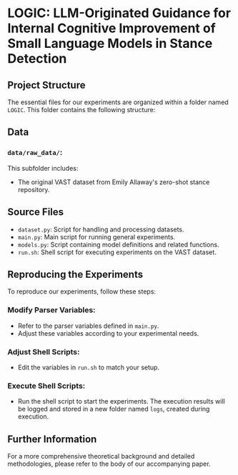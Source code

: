 # LOGIC: LLM-Originated Guidance for Internal Cognitive Improvement of Small Language Models in Stance Detection

## Project Structure

The essential files for our experiments are organized within a folder named `LOGIC`. This folder contains the following structure:


## Data

### `data/raw_data/`:
This subfolder includes:
- The original VAST dataset from Emily Allaway's zero-shot stance repository.

## Source Files

- `dataset.py`: Script for handling and processing datasets.
- `main.py`: Main script for running general experiments.
- `models.py`: Script containing model definitions and related functions.
- `run.sh`: Shell script for executing experiments on the VAST dataset.

## Reproducing the Experiments

To reproduce our experiments, follow these steps:

### Modify Parser Variables:

- Refer to the parser variables defined in `main.py`.
- Adjust these variables according to your experimental needs.

### Adjust Shell Scripts:

- Edit the variables in `run.sh` to match your setup.

### Execute Shell Scripts:

- Run the shell script to start the experiments. The execution results will be logged and stored in a new folder named `logs`, created during execution.

## Further Information

For a more comprehensive theoretical background and detailed methodologies, please refer to the body of our accompanying paper.

